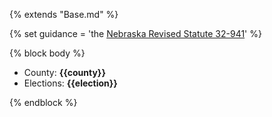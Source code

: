 {% extends "Base.md" %}

{% set guidance = 'the [Nebraska Revised Statute 32-941](https://nebraskalegislature.gov/laws/statutes.php?statute=32-941)' %}

{% block body %}
- County: **{{county}}**
- Elections: **{{election}}**

{% endblock %}
